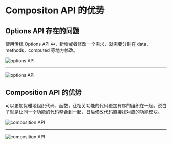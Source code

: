 # Compositon API 的优势

## Options API 存在的问题

使用传统 Options API 中，新增或者修改一个需求，就需要分别在 data，methods，computed 等地方修改。

![options API](/image/option1.png)

<hr/>

![options API](/image/option2.png)

## Composition API 的优势

可以更加优雅地组织代码、函数，让相关功能的代码更加有序的组织在一起。说白了就是让同一个功能的代码整合到一起，日后修改代码直接找对应的功能模块。

![composition API](/image/composition1.png)

<hr/>

![composition API](/image/composition2.png)
